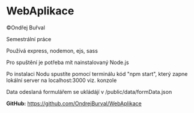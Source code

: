 # WebAplikace

©Ondřej Buřval

Semestrální práce

Používá express, nodemon, ejs, sass


Pro spuštění je potřeba mít nainstalovaný Node.js
 
Po instalaci Nodu spustíte pomocí terminálu kód "npm start", 
který zapne lokální server na localhost:3000 viz. konzole

Data odeslaná formulářem se ukládájí v /public/data/formData.json

**GitHub:** https://github.com/OndrejBurval/WebAplikace